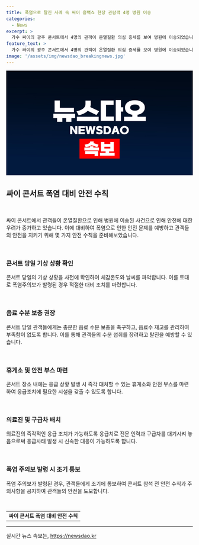 ```yaml
---
title: 폭염으로 탈진 사례 속 싸이 흠뻑쇼 현장 관람객 4명 병원 이송
categories:
  - News
excerpt: >
  가수 싸이의 광주 콘서트에서 4명의 관객이 온열질환 의심 증세를 보여 병원에 이송되었습니다. 싸이 흠뻑쇼 썸머 스웨그(SUMMER SWAG) 2024에서 78명이 응급조치를 받았으며, 다행히 안전사고는 없었습니다. 광주는 폭염주의보가 발령된 상황에서 열린 이 콘서트는 안전에 더욱 신경 써야 할 것으로 보입니다.
feature_text: >
  가수 싸이의 광주 콘서트에서 4명의 관객이 온열질환 의심 증세를 보여 병원에 이송되었습니다. 싸이 흠뻑쇼 썸머 스웨그(SUMMER SWAG) 2024에서 78명이 응급조치를 받았으며, 다행히 안전사고는 없었습니다. 광주는 폭염주의보가 발령된 상황에서 열린 이 콘서트는 안전에 더욱 신경 써야 할 것으로 보입니다.
image: '/assets/img/newsdao_breakingnews.jpg'
---
```


<p><img src="/assets/img/newsdao_breakingnews.jpg" alt="flaretime 속보" /></p>

<h2 data-ke-size="size26">싸이 콘서트 폭염 대비 안전 수칙</h2>

<p data-ke-size="size16">&nbsp;</p>

<p>싸이 콘서트에서 관객들이 온열질환으로 인해 병원에 이송된 사건으로 인해 안전에 대한 우려가 증가하고 있습니다. 이에 대비하여 폭염으로 인한 안전 문제를 예방하고 관객들의 안전을 지키기 위해 몇 가지 안전 수칙을 준비해보았습니다.</p>

<p data-ke-size="size16">&nbsp;</p>

<h3 data-ke-size="size24">콘서트 당일 기상 상황 확인</h3>

<p data-ke-size="size16">콘서트 당일의 기상 상황을 사전에 확인하여 체감온도와 날씨를 파악합니다. 이를 토대로 폭염주의보가 발령된 경우 적절한 대비 조치를 마련합니다.</p>

<p data-ke-size="size16">&nbsp;</p>

<h3 data-ke-size="size24">음료 수분 보충 권장</h3>

<p data-ke-size="size16">콘서트 당일 관객들에게는 충분한 음료 수분 보충을 촉구하고, 음료수 재고를 관리하여 부족함이 없도록 합니다. 이를 통해 관객들의 수분 섭취를 장려하고 탈진을 예방할 수 있습니다.</p>

<p data-ke-size="size16">&nbsp;</p>

<h3 data-ke-size="size24">휴게소 및 안전 부스 마련</h3>

<p data-ke-size="size16">콘서트 장소 내에는 응급 상황 발생 시 즉각 대처할 수 있는 휴게소와 안전 부스를 마련하여 응급조치에 필요한 시설을 갖출 수 있도록 합니다.</p>

<p data-ke-size="size16">&nbsp;</p>

<h3 data-ke-size="size24">의료진 및 구급차 배치</h3>

<p data-ke-size="size16">의료진의 즉각적인 응급 조치가 가능하도록 응급치료 전문 인력과 구급차를 대기시켜 놓음으로써 응급사태 발생 시 신속한 대응이 가능하도록 합니다.</p>

<p data-ke-size="size16">&nbsp;</p>

<h3 data-ke-size="size24">폭염 주의보 발령 시 조기 통보</h3>

<p data-ke-size="size16">폭염 주의보가 발령된 경우, 관객들에게 조기에 통보하여 콘서트 참석 전 안전 수칙과 주의사항을 공지하여 관객들의 안전을 도모합니다.</p>

<p data-ke-size="size16">&nbsp;</p>

<table>
    <tbody>
        <tr>
            <td style="text-align: center; height: 17px;"><b>싸이 콘서트 폭염 대비 안전 수칙</b></td>
        </tr>
    </tbody>
</table>

<p><hr></p>
실시간 뉴스 속보는, <a href="https://newsdao.kr" rel="dofollow">https://newsdao.kr</a>


